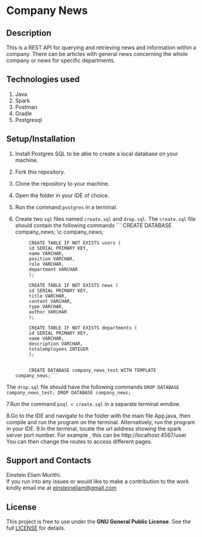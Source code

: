 # Company News
## Description
This is a REST API for querying and retrieving news and information within a company. There can
 be articles with general news concerning the whole company or news for specific departments.
## Technologies used
1. Java
2. Spark
3. Postman
4. Gradle
5. Postgresql

## Setup/Installation
1. Install Postgres SQL to be able to create a local database on your machine.
2. Fork this repository.
3. Clone the repository to your machine.
4. Open the folder in your IDE of choice.
5. Run the command `postgres` in a terminal.
6. Create two `sql` files named `create.sql` and `drop.sql`. The `create.sql` file should contain
 the following commands
        ``` CREATE DATABASE company_news;
            \c company_news;
            
            CREATE TABLE IF NOT EXISTS users (
            id SERIAL PRIMARY KEY,
            name VARCHAR,
            position VARCHAR,
            role VARCHAR,
            department VARCHAR
            );
            
            CREATE TABLE IF NOT EXISTS news (
            id SERIAL PRIMARY KEY,
            title VARCHAR,
            content VARCHAR,
            type VARCHAR,
            author VARCHAR
            );
            
            CREATE TABLE IF NOT EXISTS departments (
            id SERIAL PRIMARY KEY,
            name VARCHAR,
            description VARCHAR,
            totalemployees INTEGER
            );
            
            
            CREATE DATABASE company_news_test WITH TEMPLATE company_news;```
            
 The `drop.sql` file should have the following commands
         ```DROP DATABASE company_news_test;
            DROP DATABASE company_news; ``` 
 
 7.Run the command `psql < create.sql` in a separate terminal window.
 
 8.Go to the IDE and navigate to the folder with the main file App.java, then compile and run the
  program on the
  terminal. Alternatively, run the program in your IDE.
 9.In the terminal, locate the url address showing the spark server port number. For example
 , this can be http://localhost:4567/user
 You can then change the routes to access different pages.
  
 ## Support  and Contacts
 Einstein Eliam Murithi. <br/> If you run into any issues or would like to make a contribution to the
  work kindly email me at einsteineliam@gmail.com
 
 ## License
 This project is free to use under the **GNU General Public License**. See the full [LICENSE](https://choosealicense.com/licenses/gpl-3.0/) for details.
